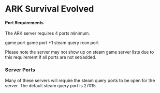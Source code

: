 # ARK Survival Evolved

#### Port Requirements
The ARK server requires 4 ports minimum.

game port
game port +1
steam query
rcon port

Please note the server may not show up on steam game server lists due to this requirement if all ports are not set/added.

### Server Ports
Many of these servers will require the steam query ports to be open for the server.
The default steam query port is 27015